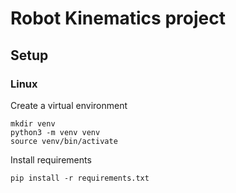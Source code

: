 # Robot Kinematics project

## Setup

### Linux
Create a virtual environment
```
mkdir venv
python3 -m venv venv
source venv/bin/activate
```
Install requirements
```
pip install -r requirements.txt
```